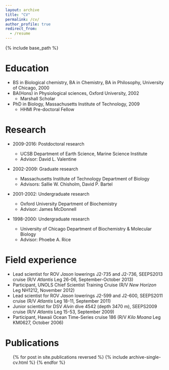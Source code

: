 ```yaml
---
layout: archive
title: "CV"
permalink: /cv/
author_profile: true
redirect_from:
  - /resume
---
```


{% include base_path %}

Education
======
* BS in Biological chemistry, BA in Chemistry, BA in Philosophy, University of Chicago, 2000
* BA(Hons) in Physiological sciences, Oxford University, 2002
  * Marshall Scholar
* PhD in Biology, Massachusetts Institute of Technology, 2009
  * HHMI Pre-doctoral Fellow

Research
======
* 2009-2016: Postdoctoral research
  * UCSB Department of Earth Science, Marine Science Institute
  * Advisor: David L. Valentine

* 2002-2009: Graduate research
  * Massachusetts Institute of Technology Department of Biology
  * Advisors: Sallie W. Chisholm, David P. Bartel
  
* 2001-2002: Undergraduate research
  * Oxford University Department of Biochemistry
  * Advisor: James McDonnell
  
* 1998-2000: Undergraduate research
  * University of Chicago Department of Biochemistry & Molecular Biology
  * Advisor: Phoebe A. Rice
  
Field experience
======
* Lead scientist for ROV <i>Jason</i> lowerings J2-735 and J2-736, SEEPS2013 cruise (R/V <i>Atlantis</i> Leg 26-06, September-October 2013)
* Participant, UNOLS Chief Scientist Training Cruise (R/V <i>New Horizon</i> Leg NH1212, November 2012)
* Lead scientist for ROV <i>Jason</i> lowerings J2-599 and J2-600, SEEPS2011 cruise (R/V <i>Atlantis</i> Leg 18-11, September 2011)
* Junior scientist for DSV <i>Alvin</i> dive 4542 (depth 3470 m), SEEPS2009 cruise (R/V <i>Atlantis</i> Leg 15-53, September 2009)
* Participant, Hawaii Ocean Time-Series cruise 186 (R/V <i>Kilo Moana</i> Leg KM0627, October 2006)
  
Publications
======
  <ul>{% for post in site.publications reversed %}
    {% include archive-single-cv.html %}
  {% endfor %}</ul>   
